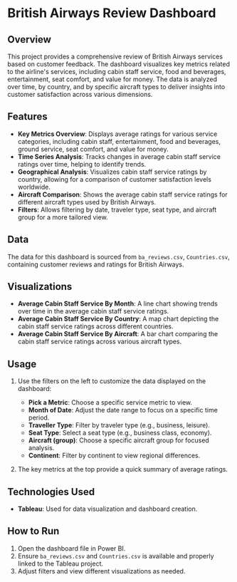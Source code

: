 # British Airways Review Dashboard


## Overview

This project provides a comprehensive review of British Airways services based on customer feedback. The dashboard visualizes key metrics related to the airline's services, including cabin staff service, food and beverages, entertainment, seat comfort, and value for money. The data is analyzed over time, by country, and by specific aircraft types to deliver insights into customer satisfaction across various dimensions.

## Features

- **Key Metrics Overview**: Displays average ratings for various service categories, including cabin staff, entertainment, food and beverages, ground service, seat comfort, and value for money.
- **Time Series Analysis**: Tracks changes in average cabin staff service ratings over time, helping to identify trends.
- **Geographical Analysis**: Visualizes cabin staff service ratings by country, allowing for a comparison of customer satisfaction levels worldwide.
- **Aircraft Comparison**: Shows the average cabin staff service ratings for different aircraft types used by British Airways.
- **Filters**: Allows filtering by date, traveler type, seat type, and aircraft group for a more tailored view.

## Data

The data for this dashboard is sourced from `ba_reviews.csv`, `Countries.csv`, containing customer reviews and ratings for British Airways. 

## Visualizations

- **Average Cabin Staff Service By Month**: A line chart showing trends over time in the average cabin staff service ratings.
- **Average Cabin Staff Service By Country**: A map chart depicting the cabin staff service ratings across different countries.
- **Average Cabin Staff Service By Aircraft**: A bar chart comparing the cabin staff service ratings across various aircraft types.

## Usage

1. Use the filters on the left to customize the data displayed on the dashboard:
   - **Pick a Metric**: Choose a specific service metric to view.
   - **Month of Date**: Adjust the date range to focus on a specific time period.
   - **Traveller Type**: Filter by traveler type (e.g., business, leisure).
   - **Seat Type**: Select a seat type (e.g., business class, economy).
   - **Aircraft (group)**: Choose a specific aircraft group for focused analysis.
   - **Continent**: Filter by continent to view regional differences.

2. The key metrics at the top provide a quick summary of average ratings.

## Technologies Used

- **Tableau**: Used for data visualization and dashboard creation.

## How to Run

1. Open the dashboard file in Power BI.
2. Ensure `ba_reviews.csv` and `Countries.csv` is available and properly linked to the Tableau project.
3. Adjust filters and view different visualizations as needed.


